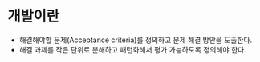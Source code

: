 # 개발이란

* 해결해야할 문제(Acceptance criteria)를 정의하고 문제 해결 방안을 도출한다.
* 해결 과제를 작은 단위로 분해하고 패턴화해서 평가 가능하도록 정의해야 한다.
